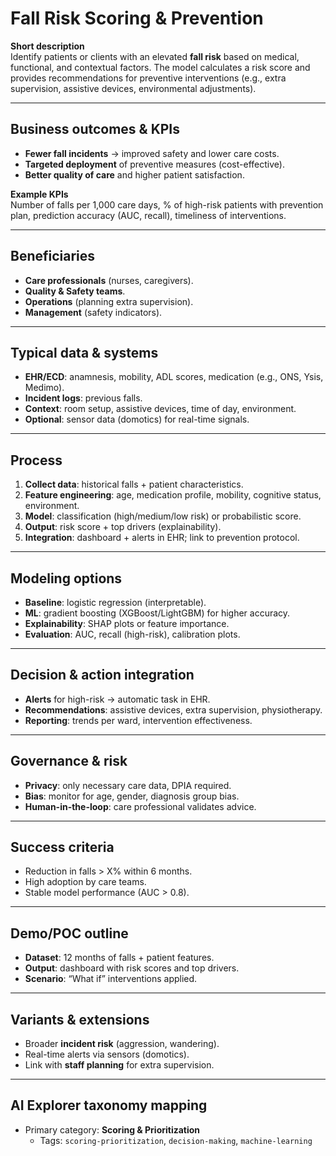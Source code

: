 # Fall Risk Scoring & Prevention

**Short description**  
Identify patients or clients with an elevated **fall risk** based on medical, functional, and contextual factors. The model calculates a risk score and provides recommendations for preventive interventions (e.g., extra supervision, assistive devices, environmental adjustments).

---

## Business outcomes & KPIs
- **Fewer fall incidents** → improved safety and lower care costs.
- **Targeted deployment** of preventive measures (cost-effective).
- **Better quality of care** and higher patient satisfaction.

**Example KPIs**  
Number of falls per 1,000 care days, % of high-risk patients with prevention plan, prediction accuracy (AUC, recall), timeliness of interventions.

---

## Beneficiaries
- **Care professionals** (nurses, caregivers).
- **Quality & Safety teams**.
- **Operations** (planning extra supervision).
- **Management** (safety indicators).

---

## Typical data & systems
- **EHR/ECD**: anamnesis, mobility, ADL scores, medication (e.g., ONS, Ysis, Medimo).
- **Incident logs**: previous falls.
- **Context**: room setup, assistive devices, time of day, environment.
- **Optional**: sensor data (domotics) for real-time signals.

---

## Process
1. **Collect data**: historical falls + patient characteristics.
2. **Feature engineering**: age, medication profile, mobility, cognitive status, environment.
3. **Model**: classification (high/medium/low risk) or probabilistic score.
4. **Output**: risk score + top drivers (explainability).
5. **Integration**: dashboard + alerts in EHR; link to prevention protocol.

---

## Modeling options
- **Baseline**: logistic regression (interpretable).
- **ML**: gradient boosting (XGBoost/LightGBM) for higher accuracy.
- **Explainability**: SHAP plots or feature importance.
- **Evaluation**: AUC, recall (high-risk), calibration plots.

---

## Decision & action integration
- **Alerts** for high-risk → automatic task in EHR.
- **Recommendations**: assistive devices, extra supervision, physiotherapy.
- **Reporting**: trends per ward, intervention effectiveness.

---

## Governance & risk
- **Privacy**: only necessary care data, DPIA required.
- **Bias**: monitor for age, gender, diagnosis group bias.
- **Human-in-the-loop**: care professional validates advice.

---

## Success criteria
- Reduction in falls > X% within 6 months.
- High adoption by care teams.
- Stable model performance (AUC > 0.8).

---

## Demo/POC outline
- **Dataset**: 12 months of falls + patient features.
- **Output**: dashboard with risk scores and top drivers.
- **Scenario**: “What if” interventions applied.

---

## Variants & extensions
- Broader **incident risk** (aggression, wandering).
- Real-time alerts via sensors (domotics).
- Link with **staff planning** for extra supervision.

---

## AI Explorer taxonomy mapping
- Primary category: **Scoring & Prioritization**  
  - Tags: `scoring-prioritization`, `decision-making`, `machine-learning`

